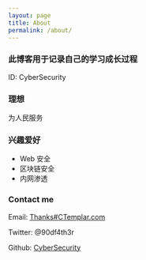 ```yaml
---
layout: page
title: About
permalink: /about/
---
```


### 此博客用于记录自己的学习成长过程

ID: CyberSecurity  

### 理想

为人民服务

### 兴趣爱好

* Web 安全
* 区块链安全
* 内网渗透

### Contact me

Email: [Thanks#CTemplar.com](mailto:thanks@ctemplar.com)   

Twitter: @90df4th3r   

Github: [CyberSecurity](https://github.com/CyberSecur1ty)   
